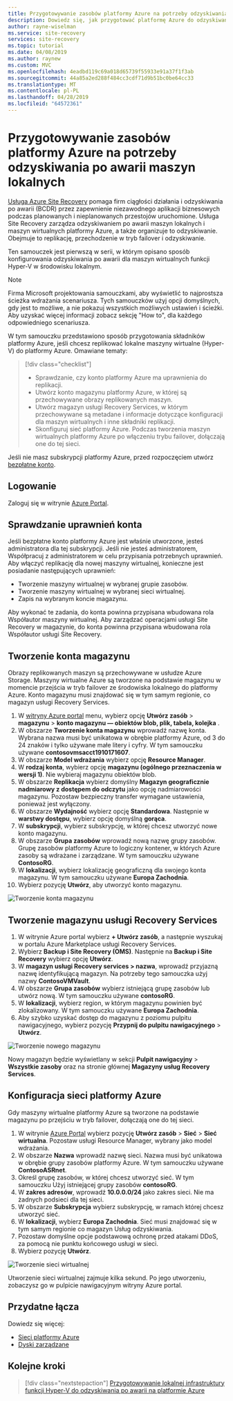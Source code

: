 ```yaml
---
title: Przygotowywanie zasobów platformy Azure na potrzeby odzyskiwania po awarii maszyn lokalnych
description: Dowiedz się, jak przygotować platformę Azure do odzyskiwania po awarii maszyn wirtualnych funkcji Hyper-V w środowisku lokalnym za pomocą usługi Azure Site Recovery
author: rayne-wiselman
ms.service: site-recovery
services: site-recovery
ms.topic: tutorial
ms.date: 04/08/2019
ms.author: raynew
ms.custom: MVC
ms.openlocfilehash: 4eadbd119c69a018d65739f55933e91a37f1f3ab
ms.sourcegitcommit: 44a85a2ed288f484cc3cdf71d9b51bc0be64cc33
ms.translationtype: MT
ms.contentlocale: pl-PL
ms.lasthandoff: 04/28/2019
ms.locfileid: "64572361"
---
```

# <a name="prepare-azure-resources-for-disaster-recovery-of-on-premises-machines"></a>Przygotowywanie zasobów platformy Azure na potrzeby odzyskiwania po awarii maszyn lokalnych

 [Usługa Azure Site Recovery](site-recovery-overview.md) pomaga firm ciągłości działania i odzyskiwania po awarii (BCDR) przez zapewnienie niezawodnego aplikacji biznesowych podczas planowanych i nieplanowanych przestojów uruchomione. Usługa Site Recovery zarządza odzyskiwaniem po awarii maszyn lokalnych i maszyn wirtualnych platformy Azure, a także organizuje to odzyskiwanie. Obejmuje to replikację, przechodzenie w tryb failover i odzyskiwanie.

Ten samouczek jest pierwszą w serii, w którym opisano sposób konfigurowania odzyskiwania po awarii dla maszyn wirtualnych funkcji Hyper-V w środowisku lokalnym.

> [!NOTE]
> Firma Microsoft projektowania samouczkami, aby wyświetlić to najprostsza ścieżka wdrażania scenariusza. Tych samouczków użyj opcji domyślnych, gdy jest to możliwe, a nie pokazuj wszystkich możliwych ustawień i ścieżki. Aby uzyskać więcej informacji zobacz sekcję "How to", dla każdego odpowiedniego scenariusza.

W tym samouczku przedstawiono sposób przygotowania składników platformy Azure, jeśli chcesz replikować lokalne maszyny wirtualne (Hyper-V) do platformy Azure. Omawiane tematy:

> [!div class="checklist"]
> * Sprawdzanie, czy konto platformy Azure ma uprawnienia do replikacji.
> * Utwórz konto magazynu platformy Azure, w której są przechowywane obrazy replikowanych maszyn.
> * Utwórz magazyn usługi Recovery Services, w którym przechowywane są metadane i informacje dotyczące konfiguracji dla maszyn wirtualnych i inne składniki replikacji.
> * Skonfiguruj sieć platformy Azure. Podczas tworzenia maszyn wirtualnych platformy Azure po włączeniu trybu failover, dołączają one do tej sieci.

Jeśli nie masz subskrypcji platformy Azure, przed rozpoczęciem utwórz [bezpłatne konto](https://azure.microsoft.com/pricing/free-trial/).

## <a name="sign-in"></a>Logowanie

Zaloguj się w witrynie [Azure Portal](http://portal.azure.com).

## <a name="verify-account-permissions"></a>Sprawdzanie uprawnień konta

Jeśli bezpłatne konto platformy Azure jest właśnie utworzone, jesteś administratora dla tej subskrypcji. Jeśli nie jesteś administratorem, Współpracuj z administratorem w celu przypisania potrzebnych uprawnień. Aby włączyć replikację dla nowej maszyny wirtualnej, konieczne jest posiadanie następujących uprawnień:

- Tworzenie maszyny wirtualnej w wybranej grupie zasobów.
- Tworzenie maszyny wirtualnej w wybranej sieci wirtualnej.
- Zapis na wybranym koncie magazynu.

Aby wykonać te zadania, do konta powinna przypisana wbudowana rola Współautor maszyny wirtualnej. Aby zarządzać operacjami usługi Site Recovery w magazynie, do konta powinna przypisana wbudowana rola Współautor usługi Site Recovery.

## <a name="create-a-storage-account"></a>Tworzenie konta magazynu

Obrazy replikowanych maszyn są przechowywane w usłudze Azure Storage. Maszyny wirtualne Azure są tworzone na podstawie magazynu w momencie przejścia w tryb failover ze środowiska lokalnego do platformy Azure. Konto magazynu musi znajdować się w tym samym regionie, co magazyn usługi Recovery Services.

1. W [witryny Azure portal](https://portal.azure.com) menu, wybierz opcję **Utwórz zasób** > **magazynu** > **konto magazynu — obiektów blob, plik, tabela, kolejka** .
2. W obszarze **Tworzenie konta magazynu** wprowadź nazwę konta.  Wybrana nazwa musi być unikatowa w obrębie platformy Azure, od 3 do 24 znaków i tylko używane małe litery i cyfry. W tym samouczku używane **contosovmsacct1910171607**.
3. W obszarze **Model wdrażania** wybierz opcję **Resource Manager**.
4. W **rodzaj konta**, wybierz opcję **magazynu (ogólnego przeznaczenia w wersji 1)**. Nie wybieraj magazynu obiektów blob.
5. W obszarze **Replikacja** wybierz domyślny **Magazyn geograficznie nadmiarowy z dostępem do odczytu** jako opcję nadmiarowości magazynu. Pozostaw bezpieczny transfer wymagane ustawienia, ponieważ jest wyłączony.
6. W obszarze **Wydajność** wybierz opcję **Standardowa**. Następnie w **warstwy dostępu**, wybierz opcję domyślną **gorąca**.
7. W **subskrypcji**, wybierz subskrypcję, w której chcesz utworzyć nowe konto magazynu.
8. W obszarze **Grupa zasobów** wprowadź nową nazwę grupy zasobów. Grupę zasobów platformy Azure to logiczny kontener, w których Azure zasoby są wdrażane i zarządzane. W tym samouczku używane **ContosoRG**.
9. W **lokalizacji**, wybierz lokalizację geograficzną dla swojego konta magazynu. W tym samouczku używane **Europa Zachodnia**.
10. Wybierz pozycję **Utwórz**, aby utworzyć konto magazynu.

   ![Tworzenie konta magazynu](media/tutorial-prepare-azure/create-storageacct.png)

## <a name="create-a-recovery-services-vault"></a>Tworzenie magazynu usługi Recovery Services

1. W witrynie Azure portal wybierz **+ Utwórz zasób**, a następnie wyszukaj w portalu Azure Marketplace usługi Recovery Services.
2. Wybierz **Backup i Site Recovery (OMS)**. Następnie na **Backup i Site Recovery** wybierz opcję **Utwórz**.
1. W **magazyn usługi Recovery services > nazwa**, wprowadź przyjazną nazwę identyfikującą magazyn. Na potrzeby tego samouczka użyj nazwy **ContosoVMVault**.
2. W obszarze **Grupa zasobów** wybierz istniejącą grupę zasobów lub utwórz nową. W tym samouczku używane **contosoRG**.
3. W **lokalizacji**, wybierz region, w którym magazynu powinien być zlokalizowany. W tym samouczku używane **Europa Zachodnia**.
4. Aby szybko uzyskać dostęp do magazynu z poziomu pulpitu nawigacyjnego, wybierz pozycję **Przypnij do pulpitu nawigacyjnego** > **Utwórz**.

![Tworzenie nowego magazynu](./media/tutorial-prepare-azure/new-vault-settings.png)

Nowy magazyn będzie wyświetlany w sekcji **Pulpit nawigacyjny** > **Wszystkie zasoby** oraz na stronie głównej **Magazyny usług Recovery Services**.

## <a name="set-up-an-azure-network"></a>Konfiguracja sieci platformy Azure

Gdy maszyny wirtualne platformy Azure są tworzone na podstawie magazynu po przejściu w tryb failover, dołączają one do tej sieci.

1. W witrynie [Azure Portal](https://portal.azure.com) wybierz pozycję **Utwórz zasób** > **Sieć** > **Sieć wirtualna**. Pozostaw usługi Resource Manager, wybrany jako model wdrażania.
2. W obszarze **Nazwa** wprowadź nazwę sieci. Nazwa musi być unikatowa w obrębie grupy zasobów platformy Azure. W tym samouczku używane **ContosoASRnet**.
3. Określ grupę zasobów, w której chcesz utworzyć sieć. W tym samouczku Użyj istniejącej grupy zasobów **contosoRG**.
4. W **zakres adresów**, wprowadź **10.0.0.0/24** jako zakres sieci. Nie ma żadnych podsieci dla tej sieci.
5. W obszarze **Subskrypcja** wybierz subskrypcję, w ramach której chcesz utworzyć sieć.
6. W **lokalizacji**, wybierz **Europa Zachodnia**. Sieć musi znajdować się w tym samym regionie co magazyn Usług odzyskiwania.
7. Pozostaw domyślne opcje podstawową ochronę przed atakami DDoS, za pomocą nie punktu końcowego usługi w sieci.
8. Wybierz pozycję **Utwórz**.

![Tworzenie sieci wirtualnej](media/tutorial-prepare-azure/create-network.png)

Utworzenie sieci wirtualnej zajmuje kilka sekund. Po jego utworzeniu, zobaczysz go w pulpicie nawigacyjnym witryny Azure portal.

## <a name="useful-links"></a>Przydatne łącza

Dowiedz się więcej:
- [Sieci platformy Azure](https://docs.microsoft.com/azure/virtual-network/virtual-networks-overview)
- [Dyski zarządzane](https://docs.microsoft.com/azure/virtual-machines/windows/managed-disks-overview)



## <a name="next-steps"></a>Kolejne kroki

> [!div class="nextstepaction"]
> [Przygotowywanie lokalnej infrastruktury funkcji Hyper-V do odzyskiwania po awarii na platformie Azure](hyper-v-prepare-on-premises-tutorial.md)
